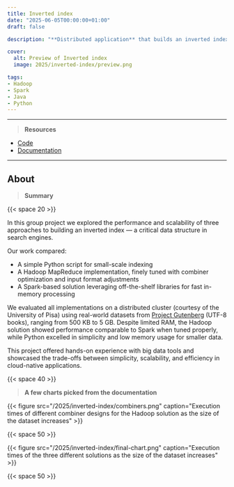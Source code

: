 ```yaml
---
title: Inverted index
date: "2025-06-05T00:00:00+01:00"
draft: false

description: "**Distributed application** that builds an inverted index structure using the **Hadoop** and **Spark** frameworks"

cover:
  alt: Preview of Inverted index
  image: 2025/inverted-index/preview.png

tags:
- Hadoop
- Spark
- Java
- Python
---
```


---

> **Resources**

- [Code](https://github.com/deluf/inverted-index)
- [Documentation](/2025/inverted-index/documentation.pdf)

---

## About

> **Summary**

{{< space 20 >}}

In this group project we explored the performance and scalability of three approaches to building an inverted index — a critical data structure in search engines.

Our work compared:
- A simple Python script for small-scale indexing
- A Hadoop MapReduce implementation, finely tuned with combiner optimization and input format adjustments
- A Spark-based solution leveraging off-the-shelf libraries for fast in-memory processing

We evaluated all implementations on a distributed cluster (courtesy of the University of Pisa) using real-world datasets from [Project Gutenberg](https://www.gutenberg.org/) (UTF-8 books), ranging from 500 KB to 5 GB. Despite limited RAM, the Hadoop solution showed performance comparable to Spark when tuned properly, while Python excelled in simplicity and low memory usage for smaller data.

This project offered hands-on experience with big data tools and showcased the trade-offs between simplicity, scalability, and efficiency in cloud-native applications.

{{< space 40 >}}

> **A few charts picked from the documentation**

{{< figure src="/2025/inverted-index/combiners.png" caption="Execution times of different combiner designs for the Hadoop solution as the size of the dataset increases" >}}

{{< space 50 >}}

{{< figure src="/2025/inverted-index/final-chart.png" caption="Execution times of the three different solutions as the size of the dataset increases" >}}

{{< space 50 >}}
